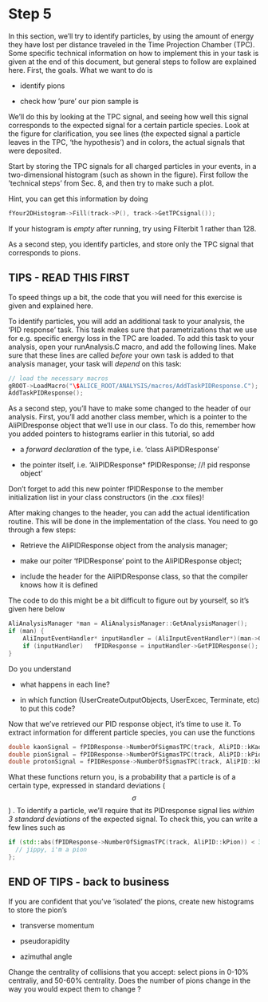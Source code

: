 # Step 5

In this section, we’ll try to identify particles, by using the amount of energy they have lost per distance traveled in the Time Projection Chamber (TPC). Some specific technical information on how to implement this in your task is given at the end of this document, but general steps to follow are explained here. First, the goals. What we want to do is

*   identify pions

*   check how ’pure’ our pion sample is

We’ll do this by looking at the TPC signal, and seeing how well this signal corresponds to the expected signal for a certain particle species. Look at the figure for clarification, you see lines (the expected signal a particle leaves in the TPC, ‘the hypothesis’) and in colors, the actual signals that were deposited.

Start by storing the TPC signals for all charged particles in your events, in a two-dimensional histogram (such as shown in the figure). First follow the ’technical steps’ from Sec. 8, and then try to make such a plot.

Hint, you can get this information by doing

```cpp
fYour2DHistogram->Fill(track->P(), track->GetTPCsignal());
```

If your histogram is _empty_ after running, try using Filterbit 1 rather than 128.

As a second step, you identify particles, and store only the TPC signal that corresponds to pions. 


## TIPS - READ THIS FIRST


To speed things up a bit, the code that you will need for this exercise is given and explained here. 

To identify particles, you will add an additional task to your analysis, the ‘PID response’ task. This task makes sure that parametrizations that we use for e.g. specific energy loss in the TPC are loaded. To add this task to your analysis, open your runAnalysis.C macro, and add the following lines. Make sure that these lines are called _before_ your own task is added to that analysis manager, your task will _depend_ on this task:

```cpp
// load the necessary macros
gROOT->LoadMacro("\$ALICE_ROOT/ANALYSIS/macros/AddTaskPIDResponse.C");
AddTaskPIDResponse();
```

As a second step, you’ll have to make some changed to the header of our analysis. First, you’ll add another class member, which is a pointer to the AliPIDresponse object that we’ll use in our class. To do this, remember how you added pointers to histograms earlier in this tutorial, so add

*   a _forward declaration_ of the type, i.e. ‘class AliPIDResponse’

*   the pointer itself, i.e. ‘AliPIDResponse* fPIDResponse; //! pid response object’

Don’t forget to add this new pointer fPIDResponse to the member initialization list in your class constructors (in the .cxx files)!

After making changes to the header, you can add the actual identification routine. This will be done in the implementation of the class. You need to go through a few steps:

*   Retrieve the AliPIDResponse object from the analysis manager;

*   make our poiter ‘fPIDResponse’ point to the AliPIDResponse object;

*   include the header for the AliPIDResponse class, so that the compiler knows how it is defined

The code to do this might be a bit difficult to figure out by yourself, so it’s given here below

```cpp
AliAnalysisManager *man = AliAnalysisManager::GetAnalysisManager();
if (man) {
    AliInputEventHandler* inputHandler = (AliInputEventHandler*)(man->GetInputEventHandler());
    if (inputHandler)   fPIDResponse = inputHandler->GetPIDResponse();
}
```

Do you understand

*   what happens in each line?

*   in which function (UserCreateOutputObjects, UserExcec, Terminate, etc) to put this code?

Now that we’ve retrieved our PID response object, it’s time to use it. To extract information for different particle species, you can use the functions

```cpp
double kaonSignal = fPIDResponse->NumberOfSigmasTPC(track, AliPID::kKaon);
double pionSignal = fPIDResponse->NumberOfSigmasTPC(track, AliPID::kPion);
double protonSignal = fPIDResponse->NumberOfSigmasTPC(track, AliPID::kProton);
```

What these functions return you, is a probability that a particle is of a certain type, expressed in standard deviations ($$\sigma$$) . To identify a particle, we’ll require that its PIDresponse signal lies _withim 3 standard deviations_ of the expected signal. To check this, you can write a few lines such as

```cpp
if (std::abs(fPIDResponse->NumberOfSigmasTPC(track, AliPID::kPion)) < 3 ) {
  // jippy, i'm a pion
};
```



## END OF TIPS - back to business


If you are confident that you’ve ’isolated’ the pions, create new histograms to store the pion’s

* transverse momentum

* pseudorapidity

* azimuthal angle

Change the centrality of collisions that you accept: select pions in 0-10% centraliy, and 50-60% centrality. Does the number of pions change in the way you would expect them to change ?


